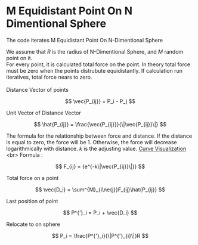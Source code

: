# M Equidistant Point On N Dimentional Sphere
The code iterates M Equidistant Point On N-Dimentional Sphere

We assume that $R$ is the radius of N-Dimentional Sphere, and $M$ random point on it. <br>
For every point, it is calculated total force on the point. In theory total force must be zero when the points distrubute equidistantly.
If calculation run iteratives, total force nears to zero.  
<br>
Distance Vector of points

$$
\vec{P_{ij}} = P_i - P_j
$$

Unit Vector of Distance Vector

$$
\hat{P_{ij}} = \frac{\vec{P_{ij}}}{\|\vec{P_{ij}}\|}
$$

The formula for the relationship between force and distance. If the distance is equal to zero, the force will be 1. Otherwise, the force will decrease logarithmically with distance. $k$ is the adjusting value.
[Curve Visualization](https://graphtoy.com/?f1(x,t)=pow(1/exp(x),%200.5)) <br>
Formula : 

$$
F_{ij} = {e^{-k\|\vec{P_{ij}}\|}}
$$

Total force on a point

$$
\vec{D_i} = \sum^{M}_{i\ne{j}}F_{ij}\hat{P_{ij}}
$$

Last position of point

$$
P^{'}_i = P_i + \vec{D_i}
$$

Relocate to on sphere

$$
P_i = \frac{P^{'}_i}{\|P^{'}_{i}\|}R
$$
